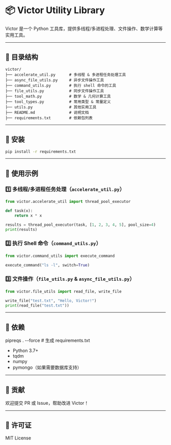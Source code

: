 # 📦 Victor Utility Library

Victor 是一个 Python 工具库，提供多线程/多进程处理、文件操作、数学计算等实用工具。

---

## 📌 目录结构

```
victor/
├── accelerate_util.py      # 多线程 & 多进程任务处理工具
├── async_file_utils.py     # 异步文件操作工具
├── command_utils.py        # 执行 shell 命令的工具
├── file_utils.py           # 同步文件操作工具
├── tool_math.py            # 数学 & 几何计算工具
├── tool_types.py           # 常用类型 & 常量定义
├── utils.py                # 其他实用工具
├── README.md               # 说明文档
├── requirements.txt        # 依赖包列表
```

---

## 🔧 安装

```bash
pip install -r requirements.txt
```

---

## 🚀 使用示例

### 1️⃣ **多线程/多进程任务处理**（`accelerate_util.py`）
```python
from victor.accelerate_util import thread_pool_executor

def task(x):
    return x * x

results = thread_pool_executor(task, [1, 2, 3, 4, 5], pool_size=4)
print(results)
```

### 2️⃣ **执行 Shell 命令**（`command_utils.py`）
```python
from victor.command_utils import execute_command

execute_command("ls -l", switch=True)
```

### 3️⃣ **文件操作**（`file_utils.py` & `async_file_utils.py`）
```python
from victor.file_utils import read_file, write_file

write_file("test.txt", "Hello, Victor!")
print(read_file("test.txt"))
```

---

## 📜 依赖
  pipreqs . --force    # 生成 requirements.txt 
- Python 3.7+
- tqdm
- numpy
- pymongo（如果需要数据库支持）

---

## 📝 贡献
欢迎提交 PR 或 Issue，帮助改进 Victor！

---

## 📄 许可证
MIT License
